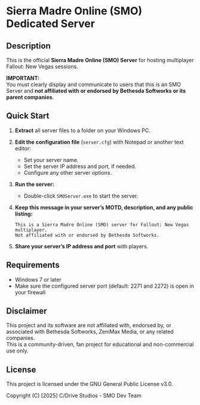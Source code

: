 # Sierra Madre Online (SMO) Dedicated Server

## Description

This is the official **Sierra Madre Online (SMO) Server** for hosting multiplayer Fallout: New Vegas sessions.

**IMPORTANT:**  
You must clearly display and communicate to users that this is an SMO Server and **not affiliated with or endorsed by Bethesda Softworks or its parent companies**.

## Quick Start

1. **Extract** all server files to a folder on your Windows PC.

2. **Edit the configuration file** (`server.cfg`) with Notepad or another text editor:
    - Set your server name.
    - Set the server IP address and port, if needed.
    - Configure any other server options.

3. **Run the server:**
    - Double-click `SMOServer.exe` to start the server.

4. **Keep this message in your server’s MOTD, description, and any public listing:**
    ```
    This is a Sierra Madre Online (SMO) server for Fallout: New Vegas multiplayer.
    Not affiliated with or endorsed by Bethesda Softworks.
    ```

5. **Share your server’s IP address and port** with players.

## Requirements

- Windows 7 or later
- Make sure the configured server port (default: 2271 and 2272) is open in your firewall

## Disclaimer

This project and its software are not affiliated with, endorsed by, or associated with Bethesda Softworks, ZeniMax Media, or any related companies.  
This is a community-driven, fan project for educational and non-commercial use only.

## License

This project is licensed under the GNU General Public License v3.0.

Copyright (C) [2025] C/Drive Studios - SMO Dev Team
